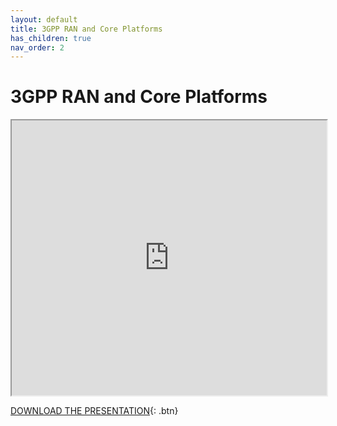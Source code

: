 ```yaml
---
layout: default
title: 3GPP RAN and Core Platforms
has_children: true
nav_order: 2
---
```


# 3GPP RAN and Core Platforms
<iframe width="100%" height="440" src="https://drive.google.com/file/d/105dQMUHnuKxIwn8K7z5rvuPLMU85FQUc/preview"></iframe>

[DOWNLOAD THE PRESENTATION](https://drive.google.com/file/d/1fLY8WCmGNQiA9BI4eva6mwAAB5ZNufrY/preview){: .btn} 
